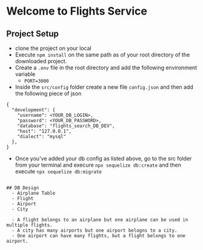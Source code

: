 # Welcome to Flights Service

## Project Setup
- clone the project on your local
- Execute `npm install` on the same path as of your root directory of the downloaded project.
- Create a `.env` file in the root directory and add the following environment variable
    - `PORT=3000`
- Inside the `src/config` folder create a new file `config.json` and then add the following piece of json

```
{
  "development": {
    "username": <YOUR_DB_LOGIN>,
    "password": <YOUR_DB_PASSWORD>,
    "database": "flights_search_DB_DEV",
    "host": "127.0.0.1",
    "dialect": "mysql"
  },
}
```
- Once you've added your db config as listed above, go to the src folder from your terminal and execure `npx sequelize db:create`
and then execute `npx sequelize db:migrate`
```

## DB Design
  - Airplane Table
  - Flight
  - Airport
  - City

  - A flight belongs to an airplane but one airplane can be used in multiple flights.
  - A city has many airports but one airport belogns to a city.
  - One airport can have many flights, but a flight belongs to one airport.
